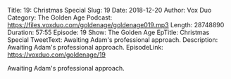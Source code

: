 Title: 19: Christmas Special
Slug: 19
Date: 2018-12-20
Author: Vox Duo
Category: The Golden Age
Podcast: https://files.voxduo.com/goldenage/goldenage019.mp3
Length: 28748890
Duration: 57:55
Episode: 19
Show: The Golden Age
EpTitle: Christmas Special
TweetText: Awaiting Adam's professional approach.
Description: Awaiting Adam's professional approach.
EpisodeLink: https://voxduo.com/goldenage/19



Awaiting Adam's professional approach.
